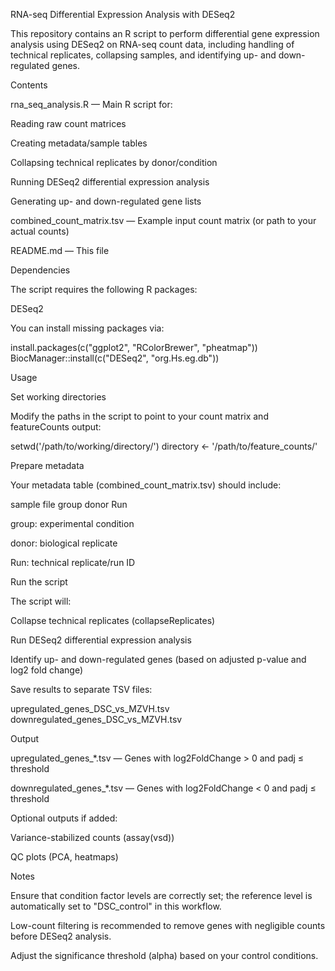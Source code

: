 RNA-seq Differential Expression Analysis with DESeq2

This repository contains an R script to perform differential gene expression analysis using DESeq2 on RNA-seq count data, including handling of technical replicates, collapsing samples, and identifying up- and down-regulated genes.

Contents

rna_seq_analysis.R — Main R script for:

Reading raw count matrices

Creating metadata/sample tables

Collapsing technical replicates by donor/condition

Running DESeq2 differential expression analysis

Generating up- and down-regulated gene lists

combined_count_matrix.tsv — Example input count matrix (or path to your actual counts)

README.md — This file

Dependencies

The script requires the following R packages:

DESeq2

You can install missing packages via:

install.packages(c("ggplot2", "RColorBrewer", "pheatmap"))
BiocManager::install(c("DESeq2", "org.Hs.eg.db"))

Usage

Set working directories

Modify the paths in the script to point to your count matrix and featureCounts output:

setwd('/path/to/working/directory/')
directory <- '/path/to/feature_counts/'


Prepare metadata

Your metadata table (combined_count_matrix.tsv) should include:

sample	file	group	donor	Run

group: experimental condition

donor: biological replicate

Run: technical replicate/run ID

Run the script

The script will:

Collapse technical replicates (collapseReplicates)

Run DESeq2 differential expression analysis

Identify up- and down-regulated genes (based on adjusted p-value and log2 fold change)

Save results to separate TSV files:

upregulated_genes_DSC_vs_MZVH.tsv
downregulated_genes_DSC_vs_MZVH.tsv

Output

upregulated_genes_*.tsv — Genes with log2FoldChange > 0 and padj ≤ threshold

downregulated_genes_*.tsv — Genes with log2FoldChange < 0 and padj ≤ threshold

Optional outputs if added:

Variance-stabilized counts (assay(vsd))

QC plots (PCA, heatmaps)

Notes

Ensure that condition factor levels are correctly set; the reference level is automatically set to "DSC_control" in this workflow.

Low-count filtering is recommended to remove genes with negligible counts before DESeq2 analysis.

Adjust the significance threshold (alpha) based on your control conditions.

